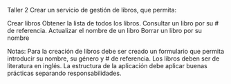 Taller 2
Crear un servicio de gestión de libros, que permita:

Crear libros Obtener la lista de todos los libros. Consultar un libro por su # de referencia. Actualizar el nombre de un libro Borrar un libro por su nombre

Notas: Para la creación de libros debe ser creado un formulario que permita introducir su nombre, su género y # de referencia. Los libros deben ser de literatura en inglés. La estructura de la aplicación debe aplicar buenas prácticas separando responsabilidades.
